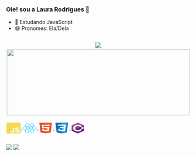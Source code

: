 ### Oie! sou a Laura Rodrigues 👋

- 🌱 Estudando JavaScript
- 😄 Pronomes: Ela/Dela

##

<div align="center">
  <a href="https://github.com/LauraFaustino">
  <img height="180" src="https://github-readme-stats.vercel.app/api?username=LauraFaustino&show_icons=true&theme=tokyonight&include_all_commits=true&count_private=true"/>
  <img height="180" width="500" src="https://github-readme-stats.vercel.app/api/top-langs/?username=LauraFaustino&layout=compact&langs_count=7&theme=tokyonight"/>
</div>
  <div style="display: inline_block"><br>
    <img align="center" alt="Js" height="30" width="40" src="https://raw.githubusercontent.com/devicons/devicon/master/icons/javascript/javascript-plain.svg">
    <img align="center" alt="React" height="30" width="40" src="https://raw.githubusercontent.com/devicons/devicon/master/icons/react/react-original.svg">
    <img align="center" alt="HTML" height="30" width="40" src="https://raw.githubusercontent.com/devicons/devicon/master/icons/html5/html5-original.svg">
    <img align="center" alt="CSS" height="30" width="40" src="https://raw.githubusercontent.com/devicons/devicon/master/icons/css3/css3-original.svg">
    <img align="center" alt="Csharp" height="30" width="40" src="https://raw.githubusercontent.com/devicons/devicon/master/icons/csharp/csharp-original.svg">
  </div>
</div>
  
 ##
  
  <div> 
    <a href="https://www.instagram.com/lah_faust" target="_blank"><img src="https://img.shields.io/badge/-Instagram-%23E4405F?style=for-the-badge&logo=instagram&logoColor=white" target="_blank"></a>
  <a href = "mailto:laurarfs18@gmail.com"><img src="https://img.shields.io/badge/-Gmail-%23333?style=for-the-badge&logo=gmail&logoColor=white" target="_blank"></a>
 
</div>
